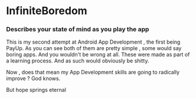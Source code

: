 # InfiniteBoredom
### Describes your state of mind as you play the app

This is my second attempt at Android App Development , the first being PayUp. As you can see both of them are pretty simple , some would say boring apps.
And you wouldn't be wrong at all. These were made as part of a learning process. And as such would obviously be shitty.

Now , does that mean my App Development skills are going to radically improve ? God knows.

But hope springs eternal
